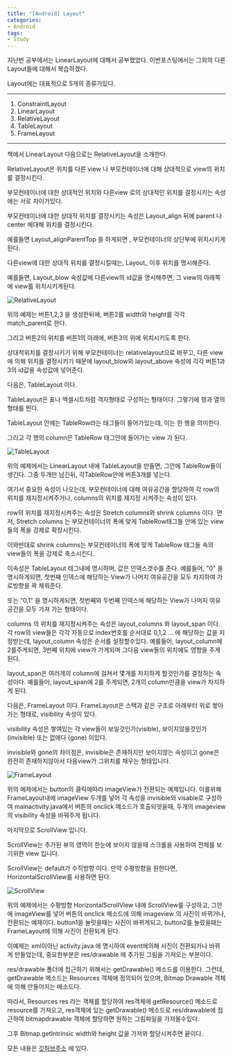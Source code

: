 ```yaml
---
title: "[Android] Layout"
categories:
- Android
tags:
- Study
---
```


지난번 공부에서는 LinearLayout에 대해서 공부했었다. 이번포스팅에서는 그외의 다른 Layout들에 대해서 복습하겠다.


Layout에는 대표적으로 5개의 종류가있다.

---

1. ConstraintLayout
2. LinearLayout
3. RelativeLayout
4. TableLayout
5. FrameLayout

---

책에서 LinearLayout 다음으로는 RelativeLayout을 소개한다.

RelativeLayout은 위치를 다른 view 나 부모컨테이너에 대해 상대적으로 view의 위치를 결정시킨다.

부모컨테이너에 대한 상대적인 위치와 다른view 로의 상대적인 위치를 결정시키는 속성에는 서로 차이가있다.

부모컨테이너에 대한 상대적 위치를 결정시키는 속성은 Layout_align 뒤에 parent 나 center 에대해 위치를 결정시킨다.

예를들면 Layout_alignParentTop 을 하게되면 , 부모컨테이너의 상단부에 위치시키게된다.


다른view에 대한 상대적 위치를 결정시킬때는, Layout_ 이후 위치를 명시해준다.

예를들면, Layout_blow 속성값에 다른view의 id값을 명시해주면, 그 view의 아래쪽에 view를 위치시키게된다.

![RelativeLayout](/assets/RelativeLayout.JPG)

위의 예제는 버튼1,2,3 을 생성한뒤에, 버튼2를 width와 height를 각각 match_parent로 한다.

그리고 버튼2의 위치를 버튼1의 아래에, 버튼3의 위에 위치시키도록 한다.

상대적위치를 결정시키기 위해 부모컨테이너는 relativelayout으로 바꾸고, 다른 view에 의해 위치를 결정시키기 때문에 layout_blow와 layout_above 속성에 각각 버튼1과3의 id값을 속성값에 넣어준다.


다음은, TableLayout 이다.

TableLayout은 표나 엑셀시트처럼 격자형태로 구성하는 형태이다. 그렇기에 행과 열의 형태를 띈다.

TableLayout 안에는 TableRow라는 태그들이 들어가있는데, 이는 한 행을 의미한다.

그리고 각 행의 column은 TableRow 태그안에 들어가는 view 가 된다.

![TableLayout](/assets/TableLayout.JPG)

위의 예제에서는 LinearLayout 내에 TableLayout을 만들면, 그안에 TableRow들이 생긴다. 그중 두개만 남긴뒤, 각TableRow안에 버튼3개를 넣는다.

여기서 중요한 속성이 나오는데, 부모컨테이너에 대해 여유공간을 할당하여 각 row의 위치를 재지정시켜주거나, 
columns의 위치를 재지정 시켜주는 속성이 있다.

row의 위치를 재지정시켜주는 속성은 Stretch columns와 shrink columns 이다. 먼저,  Stretch columns 는 부모컨테이너의 폭에 맞게 TableRow태그들 안에 있는 view들의 폭을 강제로 확장시킨다.

이와반대로 shrink columns는 부모컨테이너의 폭에 맞게 TableRow 태그들 속의 view들의 폭을 강제로 축소시킨다.

이속성은 TableLayout 태그내에 명시하며, 값은 인덱스갯수를 준다.  예를들어, "0" 을 명시하게되면, 첫번째 인덱스에 해당하는 View가 나머지 여유공간을 모두 차지하여 가로방향을 꽉 채워준다. 

또는 "0,1" 을 명시하게되면, 첫번째와 두번째 인덱스에 해당하는 View가 나머지 여유공간을 모두 가져 가는 형태이다.

columns 의 위치를 재지정시켜주는 속성은 layout_columns 와 layout_span 이다.
각 row의 view들은 각각 자동으로 index번호를 순서대로 0,1,2 ... 에 해당하는 값을 지정받는데, layout_column 속성은 순서를 설정할수있다.
예를들어, layout_column에 2를주게되면,  3번째 위치에 view가 가게되며 그다음 view들의 위치에도 영향을 주게된다.

layout_span은 여러개의 column에 걸쳐서 몇개를 차지하게 할것인가를 결정하는 속성이다.
예를들어, layout_span에 2를 주게되면, 2개의 column만큼을 view가 차지하게 된다.


다음은, FrameLayout 이다.
FrameLayout은 스택과 같은 구조로 아래부터 위로 쌓아가는 형태로, visibility 속성이 있다.

visibility 속성은 쌓여있는 각 view들이 보일것인가(visible), 보이지않을것인가 (invisible) 또는 없애다 (gone) 이있다.

invisible와 gone의 차이점은, invisible은 존재하지만 보이지않는 속성이고 gone은 완전히 존재하지않아서 다음view가 그위치를 채우는 형태입니다. 

![FrameLayout](/assets/FrameLayout.JPG)

위의 예제에서는 button의 클릭에따라 imageView가 전환되는 예제입니다.
이를위해 FrameLayout내에 imageView 두개를 넣어 각 속성을 invisible와 visable로 구성하여 mainactivity.java에서 버튼의 onclick 메소드가
호출되엇을때, 두개의 imageview의 visibility 속성을 바꿔주게 됩니다.


마지막으로 ScrollView 입니다.

ScrollView는 추가된 뷰의 영역이 한눈에 보이지 않을때 스크롤을 사용하여 전체를 보기위한 view 입니다.

ScrollView는 default가 수직방향 이다. 만약 수평방향을 원한다면, HorizontalScrollView를 사용하면 된다.

![ScrollView](/assets/ScrollView.JPG)

위의 예제에서는 수평방향 HorizontalScrollView 내에 ScrollView를 구성하고, 그안에 imageView를 넣어 버튼의 onclick 메소드에 의해
imageview 의 사진이 바뀌거나,전환되는 예제이다. button1을 눌럿을때는 사진이 바뀌게되고, button2를 눌렀을때는 FrameLayout에 의해 사진이 전환되게 된다.

이예제는 xml이아닌 activity.java 에 명시하여 event에의해 사진이 전환되거나 바뀌게 만들었는데,
중요한부분은 res/drawable 에 추가된 그림을 가져오는 부분이다.

res/drawable 폴더에 접근하기 위해서는 getDrawable() 메소드를 이용한다. 그런데, getDrawable 메소드는 Resources 객체에 정의되어 있으며, Bitmap Drawable 객체에 의해 만들어지는 메소드다.

따라서, Resources res 라는 객체를 할당하여 res객체에 getResource() 메소드로 resource를 가져오고, res객체에 있는 getDrawable() 메소드로 res/drawable에 접근하여 bitmapdrawable 객체에 할당하면 원하는 그림파일을 가져올수있다.

그후 Bitmap.getIntrinsic width와 height 값을 가져와 할당시켜주면 끝이다.

모든 내용은  [깃허브주소](https://github.com/jowunnal/studyAndroid, "github link") 에 있다.
